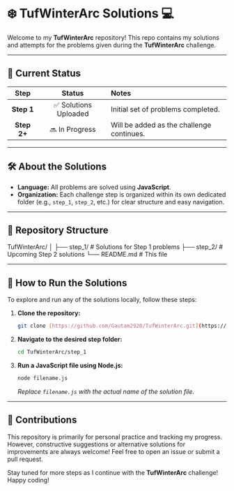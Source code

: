 # ❄️ TufWinterArc Solutions 💻

Welcome to my **TufWinterArc** repository! This repo contains my solutions and attempts for the problems given during the **TufWinterArc** challenge.

---

## 🚦 Current Status

| Step | Status | Notes |
| :---: | :---: | :--- |
| **Step 1** | ✅ Solutions Uploaded | Initial set of problems completed. |
| **Step 2+** | 🔜 In Progress | Will be added as the challenge continues. |

---

## 🛠️ About the Solutions

- **Language:** All problems are solved using **JavaScript**.
- **Organization:** Each challenge step is organized within its own dedicated folder (e.g., `step_1`, `step_2`, etc.) for clear structure and easy navigation.

---

## 📁 Repository Structure

TufWinterArc/
│
├── step_1/         # Solutions for Step 1 problems
├── step_2/         # Upcoming Step 2 solutions
└── README.md       # This file


---

## 🚀 How to Run the Solutions

To explore and run any of the solutions locally, follow these steps:

1.  **Clone the repository:**
    ```bash
    git clone [https://github.com/Gautam2920/TufWinterArc.git](https://github.com/Gautam2920/TufWinterArc.git)
    ```

2.  **Navigate to the desired step folder:**
    ```bash
    cd TufWinterArc/step_1
    ```

3.  **Run a JavaScript file using Node.js:**
    ```bash
    node filename.js
    ```
    *Replace `filename.js` with the actual name of the solution file.*

---

## 🤝 Contributions

This repository is primarily for personal practice and tracking my progress. However, constructive suggestions or alternative solutions for improvements are always welcome! Feel free to open an issue or submit a pull request.

Stay tuned for more steps as I continue with the **TufWinterArc** challenge! Happy coding!
